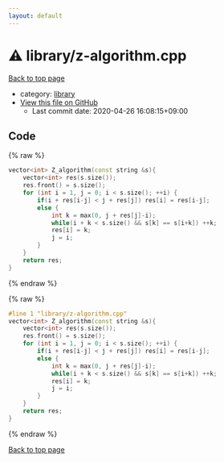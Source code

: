 ```yaml
---
layout: default
---
```


<!-- mathjax config similar to math.stackexchange -->
<script type="text/javascript" async
  src="https://cdnjs.cloudflare.com/ajax/libs/mathjax/2.7.5/MathJax.js?config=TeX-MML-AM_CHTML">
</script>
<script type="text/x-mathjax-config">
  MathJax.Hub.Config({
    TeX: { equationNumbers: { autoNumber: "AMS" }},
    tex2jax: {
      inlineMath: [ ['$','$'] ],
      processEscapes: true
    },
    "HTML-CSS": { matchFontHeight: false },
    displayAlign: "left",
    displayIndent: "2em"
  });
</script>

<script type="text/javascript" src="https://cdnjs.cloudflare.com/ajax/libs/jquery/3.4.1/jquery.min.js"></script>
<script src="https://cdn.jsdelivr.net/npm/jquery-balloon-js@1.1.2/jquery.balloon.min.js" integrity="sha256-ZEYs9VrgAeNuPvs15E39OsyOJaIkXEEt10fzxJ20+2I=" crossorigin="anonymous"></script>
<script type="text/javascript" src="../../assets/js/copy-button.js"></script>
<link rel="stylesheet" href="../../assets/css/copy-button.css" />


# :warning: library/z-algorithm.cpp

<a href="../../index.html">Back to top page</a>

* category: <a href="../../index.html#d521f765a49c72507257a2620612ee96">library</a>
* <a href="{{ site.github.repository_url }}/blob/master/library/z-algorithm.cpp">View this file on GitHub</a>
    - Last commit date: 2020-04-26 16:08:15+09:00




## Code

<a id="unbundled"></a>
{% raw %}
```cpp
vector<int> Z_algorithm(const string &s){
    vector<int> res(s.size());
    res.front() = s.size();
    for (int i = 1, j = 0; i < s.size(); ++i) {
        if(i + res[i-j] < j + res[j]) res[i] = res[i-j];
        else {
            int k = max(0, j + res[j]-i);
            while(i + k < s.size() && s[k] == s[i+k]) ++k;
            res[i] = k;
            j = i;
        }
    }
    return res;
}

```
{% endraw %}

<a id="bundled"></a>
{% raw %}
```cpp
#line 1 "library/z-algorithm.cpp"
vector<int> Z_algorithm(const string &s){
    vector<int> res(s.size());
    res.front() = s.size();
    for (int i = 1, j = 0; i < s.size(); ++i) {
        if(i + res[i-j] < j + res[j]) res[i] = res[i-j];
        else {
            int k = max(0, j + res[j]-i);
            while(i + k < s.size() && s[k] == s[i+k]) ++k;
            res[i] = k;
            j = i;
        }
    }
    return res;
}

```
{% endraw %}

<a href="../../index.html">Back to top page</a>

